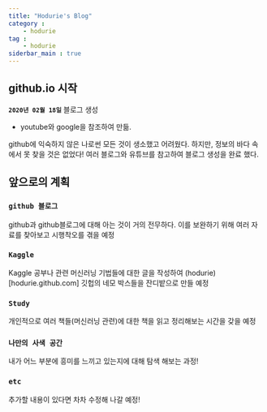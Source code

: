```yaml
---
title: "Hodurie's Blog"
category : 
    - hodurie
tag :
    - hodurie
siderbar_main : true
---
```


## github.io 시작
**`2020년 02월 18일`**
블로그 생성
- youtube와 google을 참조하여 만듦.

github에 익숙하지 않은 나로썬 모든 것이 생소했고 어려웠다.
하지만, 정보의 바다 속에서 못 찾을 것은 없었다!
여러 블로그와 유튜브를 참고하여 블로그 생성을 완료 했다.

## 앞으로의 계획

### `github 블로그`
github과 github블로그에 대해 아는 것이 거의 전무하다.
이를 보완하기 위해 여러 자료를 찾아보고 시행착오를 겪을 예정

### `Kaggle`
Kaggle 공부나 관련 머신러닝 기법들에 대한 글을 작성하여 
(hodurie)[hodurie.github.com] 깃헙의 네모 박스들을 잔디밭으로 만들 예정

### `Study`
개인적으로 여러 책들(머신러닝 관련)에 대한 책을 읽고 정리해보는 시간을 갖을 예정

### `나만의 사색 공간`
내가 어느 부분에 흥미를 느끼고 있는지에 대해 탐색 해보는 과정!

### `etc`
추가할 내용이 있다면 차차 수정해 나갈 예정!

